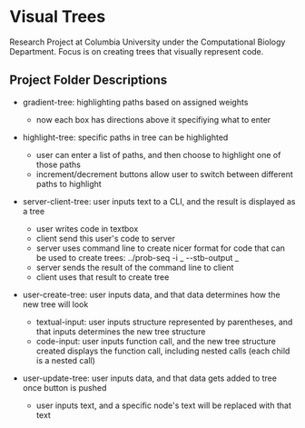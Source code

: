 # Visual Trees

Research Project at Columbia University under the Computational Biology Department. Focus is on creating trees that visually represent code.

## Project Folder Descriptions
* gradient-tree: highlighting paths based on assigned weights
  * now each box has directions above it specifiying what to enter

* highlight-tree: specific paths in tree can be highlighted
  * user can enter a list of paths, and then choose to highlight one of those paths
  * increment/decrement buttons allow user to switch between different paths to highlight
  
* server-client-tree: user inputs text to a CLI, and the result is displayed as a tree
  * user writes code in textbox
  * client send this user's code to server
  * server uses command line to create nicer format for code that can be used to create trees: ../prob-seq -i _ --stb-output _
  * server sends the result of the command line to client
  * client uses that result to create tree

* user-create-tree: user inputs data, and that data determines how the new tree will look
  * textual-input: user inputs structure represented by parentheses, and that inputs determines the new tree structure
  * code-input: user inputs function call, and the new tree structure created displays the function call, including nested calls (each child is a nested call)
  
* user-update-tree: user inputs data, and that data gets added to tree once button is pushed
  * user inputs text, and a specific node's text will be replaced with that text
